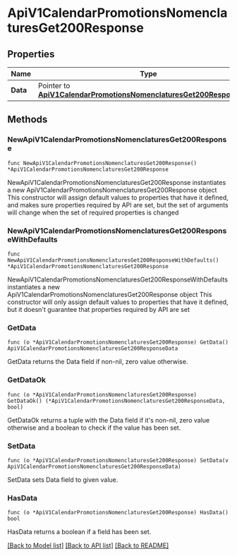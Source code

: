# ApiV1CalendarPromotionsNomenclaturesGet200Response

## Properties

Name | Type | Description | Notes
------------ | ------------- | ------------- | -------------
**Data** | Pointer to [**ApiV1CalendarPromotionsNomenclaturesGet200ResponseData**](ApiV1CalendarPromotionsNomenclaturesGet200ResponseData.md) |  | [optional] 

## Methods

### NewApiV1CalendarPromotionsNomenclaturesGet200Response

`func NewApiV1CalendarPromotionsNomenclaturesGet200Response() *ApiV1CalendarPromotionsNomenclaturesGet200Response`

NewApiV1CalendarPromotionsNomenclaturesGet200Response instantiates a new ApiV1CalendarPromotionsNomenclaturesGet200Response object
This constructor will assign default values to properties that have it defined,
and makes sure properties required by API are set, but the set of arguments
will change when the set of required properties is changed

### NewApiV1CalendarPromotionsNomenclaturesGet200ResponseWithDefaults

`func NewApiV1CalendarPromotionsNomenclaturesGet200ResponseWithDefaults() *ApiV1CalendarPromotionsNomenclaturesGet200Response`

NewApiV1CalendarPromotionsNomenclaturesGet200ResponseWithDefaults instantiates a new ApiV1CalendarPromotionsNomenclaturesGet200Response object
This constructor will only assign default values to properties that have it defined,
but it doesn't guarantee that properties required by API are set

### GetData

`func (o *ApiV1CalendarPromotionsNomenclaturesGet200Response) GetData() ApiV1CalendarPromotionsNomenclaturesGet200ResponseData`

GetData returns the Data field if non-nil, zero value otherwise.

### GetDataOk

`func (o *ApiV1CalendarPromotionsNomenclaturesGet200Response) GetDataOk() (*ApiV1CalendarPromotionsNomenclaturesGet200ResponseData, bool)`

GetDataOk returns a tuple with the Data field if it's non-nil, zero value otherwise
and a boolean to check if the value has been set.

### SetData

`func (o *ApiV1CalendarPromotionsNomenclaturesGet200Response) SetData(v ApiV1CalendarPromotionsNomenclaturesGet200ResponseData)`

SetData sets Data field to given value.

### HasData

`func (o *ApiV1CalendarPromotionsNomenclaturesGet200Response) HasData() bool`

HasData returns a boolean if a field has been set.


[[Back to Model list]](../README.md#documentation-for-models) [[Back to API list]](../README.md#documentation-for-api-endpoints) [[Back to README]](../README.md)


